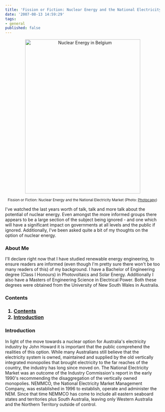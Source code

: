 ```yaml
---
title: 'Fission or Fiction: Nuclear Energy and the National Electricity Market'
date: '2007-08-13 14:59:29'
tags:
- general
published: false
---
```



<p align="center"><a href="http://flickr.com/photos/photocapy/118336133/"><img src="http://farm1.static.flickr.com/41/118336133_0372a58fd1.jpg?v=0" title="Nuclear Energy in Belgium" alt="Nuclear Energy in Belgium" height="500" width="375" /></a></p>
<p align="center"><small>Fission or Fiction: Nuclear Energy and the National Electricity Market (Photo: <a href="http://flickr.com/photos/photocapy/">Photocapy</a>)</small></p>
I've watched the last years worth of talk, talk and more talk about the potential of nuclear energy. Even amongst the more informed groups there appears to be a large section of the subject being ignored - and one which will have a significant impact on governments at all levels and the public if ignored. Additionally, I've been asked quite a bit of my thoughts on the option of nuclear energy.
<h3>About Me</h3>
I'll declare right now that I have studied renewable energy engineering, to ensure readers are informed (even though I'm pretty sure there won't be too many readers of this) of my background. I have a Bachelor of Engineering degree (Class I Honours) in Photovoltaics and Solar Energy. Additionally I also have a Masters of Engineering Science in Electrical Power. Both these degrees were obtained from the University of New South Wales in Australia.
<h3>Contents</h3>
<h3>
<ol>
	<li><a href="#274_0">Contents</a></li>
	<li><a href="#274_1">Introduction</a></li>
</ol>
</h3>
<h3 id="274_1">Introduction</h3>
In light of the move towards a nuclear option for Australia's electricity industry by John Howard it is important that the public comprehend the realities of this option. While many Australians still believe that the electricity system is owned, maintained and supplied by the old vertically integrated monopolies that brought electricity to the far reaches of the country, the industry has long since moved on. The National Electricity Market was an outcome of the Industry Commission's report in the early 1990's recommending the disaggregation of the vertically owned monopolies. NEMMCO, the National Electricity Market Management Company, was established in 1996 to establish, operate and administer the NEM. Since that time NEMMCO has come to include all eastern seaboard states and territories plus South Australia, leaving only Western Australia and the Northern Territory outside of control.
